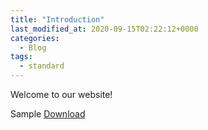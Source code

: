 ```yaml
---
title: "Introduction"
last_modified_at: 2020-09-15T02:22:12+0000
categories:
  - Blog
tags:
  - standard
---
```


Welcome to our website!

Sample [Download](https://project-pans.github.io/downloads/test.txt)

